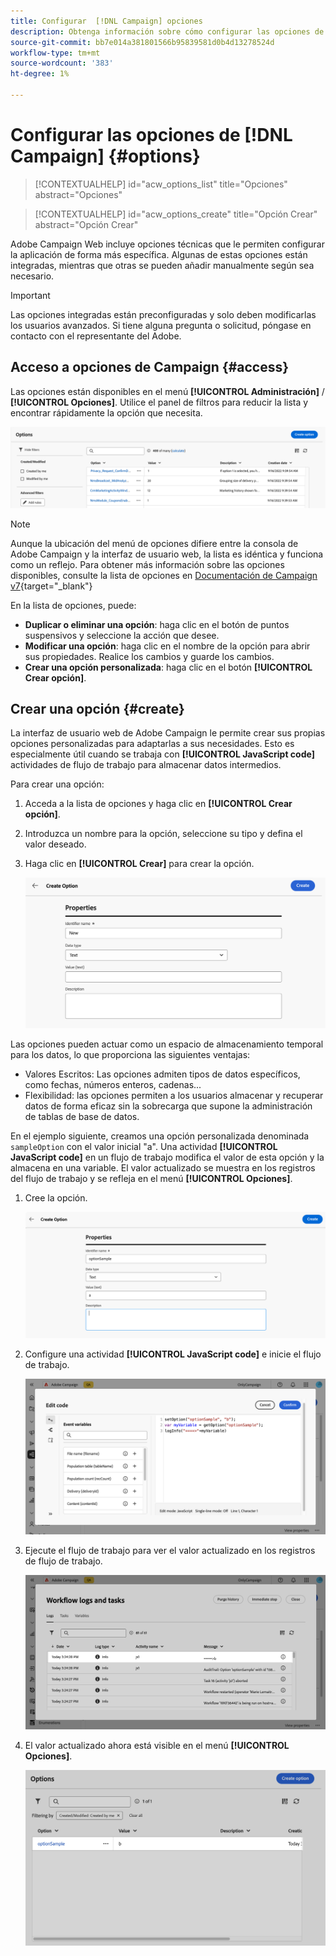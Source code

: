 ```yaml
---
title: Configurar  [!DNL Campaign] opciones
description: Obtenga información sobre cómo configurar las opciones de Campaign y crear sus propias opciones personalizadas.
source-git-commit: bb7e014a381801566b95839581d0b4d13278524d
workflow-type: tm+mt
source-wordcount: '383'
ht-degree: 1%

---
```



# Configurar las opciones de [!DNL Campaign] {#options}

>[!CONTEXTUALHELP]
>id="acw_options_list"
>title="Opciones"
>abstract="Opciones"

>[!CONTEXTUALHELP]
>id="acw_options_create"
>title="Opción Crear"
>abstract="Opción Crear"

Adobe Campaign Web incluye opciones técnicas que le permiten configurar la aplicación de forma más específica. Algunas de estas opciones están integradas, mientras que otras se pueden añadir manualmente según sea necesario.

>[!IMPORTANT]
>
>Las opciones integradas están preconfiguradas y solo deben modificarlas los usuarios avanzados. Si tiene alguna pregunta o solicitud, póngase en contacto con el representante del Adobe.

## Acceso a opciones de Campaign {#access}

Las opciones están disponibles en el menú **[!UICONTROL Administración]** / **[!UICONTROL Opciones]**. Utilice el panel de filtros para reducir la lista y encontrar rápidamente la opción que necesita.

![](assets/options-list.png)

>[!NOTE]
>
>Aunque la ubicación del menú de opciones difiere entre la consola de Adobe Campaign y la interfaz de usuario web, la lista es idéntica y funciona como un reflejo. Para obtener más información sobre las opciones disponibles, consulte la lista de opciones en [Documentación de Campaign v7](https://experienceleague.adobe.com/en/docs/campaign-classic/using/installing-campaign-classic/appendices/configuring-campaign-options){target="_blank"}

En la lista de opciones, puede:

* **Duplicar o eliminar una opción**: haga clic en el botón de puntos suspensivos y seleccione la acción que desee.
* **Modificar una opción**: haga clic en el nombre de la opción para abrir sus propiedades. Realice los cambios y guarde los cambios.
* **Crear una opción personalizada**: haga clic en el botón **[!UICONTROL Crear opción]**.

## Crear una opción {#create}

La interfaz de usuario web de Adobe Campaign le permite crear sus propias opciones personalizadas para adaptarlas a sus necesidades. Esto es especialmente útil cuando se trabaja con **[!UICONTROL JavaScript code]** actividades de flujo de trabajo para almacenar datos intermedios.

Para crear una opción:

1. Acceda a la lista de opciones y haga clic en **[!UICONTROL Crear opción]**.
1. Introduzca un nombre para la opción, seleccione su tipo y defina el valor deseado.
1. Haga clic en **[!UICONTROL Crear]** para crear la opción.

   ![](assets/options-create.png)

Las opciones pueden actuar como un espacio de almacenamiento temporal para los datos, lo que proporciona las siguientes ventajas:

* Valores Escritos: Las opciones admiten tipos de datos específicos, como fechas, números enteros, cadenas...
* Flexibilidad: las opciones permiten a los usuarios almacenar y recuperar datos de forma eficaz sin la sobrecarga que supone la administración de tablas de base de datos.

En el ejemplo siguiente, creamos una opción personalizada denominada `sampleOption` con el valor inicial &quot;a&quot;. Una actividad **[!UICONTROL JavaScript code]** en un flujo de trabajo modifica el valor de esta opción y la almacena en una variable. El valor actualizado se muestra en los registros del flujo de trabajo y se refleja en el menú **[!UICONTROL Opciones]**.

1. Cree la opción.

   ![](assets/options-sample-create.png)

1. Configure una actividad **[!UICONTROL JavaScript code]** e inicie el flujo de trabajo.

   ![](assets/options-sample-javascript.png)

1. Ejecute el flujo de trabajo para ver el valor actualizado en los registros de flujo de trabajo.

   ![](assets/options-sample-logs.png)

1. El valor actualizado ahora está visible en el menú **[!UICONTROL Opciones]**.

   ![](assets/options-sample-updated.png)
